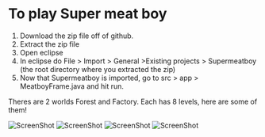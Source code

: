 # To play Super meat boy
1. Download the zip file off of github.
2. Extract the zip file
3. Open eclipse
4. In eclipse do File > Import > General >Existing projects > Supermeatboy (the root directory where you extracted the zip)
5. Now that Supermeatboy is imported, go to src > app > MeatboyFrame.java and hit run.

Theres are 2 worlds Forest and Factory. Each has 8 levels, here are some of them!

![ScreenShot](https://github.com/danielm041297/Supermeatboy/tree/master/SupermeatBoy/resources/screenshot1.png)
![ScreenShot](https://github.com/danielm041297/Supermeatboy/tree/master/SupermeatBoy/resources/screenshot2.png)
![ScreenShot](https://github.com/danielm041297/Supermeatboy/tree/master/SupermeatBoy/resources/screenshot3.png)
![ScreenShot](https://github.com/danielm041297/Supermeatboy/tree/master/SupermeatBoy/resources/screenshot4.png)
